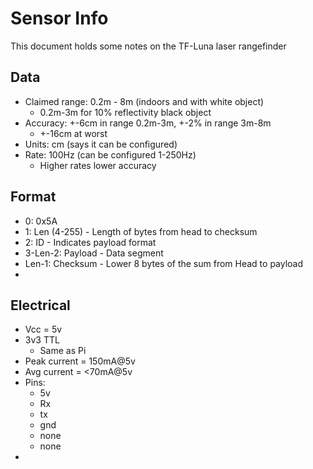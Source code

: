 # Sensor Info
This document holds some notes on the TF-Luna laser rangefinder

## Data
- Claimed range: 0.2m - 8m (indoors and with white object)
  - 0.2m-3m for 10% reflectivity black object
- Accuracy: +-6cm in range 0.2m-3m, +-2% in range 3m-8m
  - +-16cm at worst
- Units: cm (says it can be configured)
- Rate: 100Hz (can be configured 1-250Hz)
  - Higher rates lower accuracy

## Format
- 0: 0x5A
- 1: Len (4-255) - Length of bytes from head to checksum
- 2: ID - Indicates payload format
- 3-Len-2: Payload - Data segment
- Len-1: Checksum - Lower 8 bytes of the sum from Head to payload
- 

## Electrical
- Vcc = 5v
- 3v3 TTL
  - Same as Pi
- Peak current = 150mA@5v
- Avg current = <70mA@5v
- Pins:
  - 5v
  - Rx
  - tx
  - gnd
  - none
  - none
- 